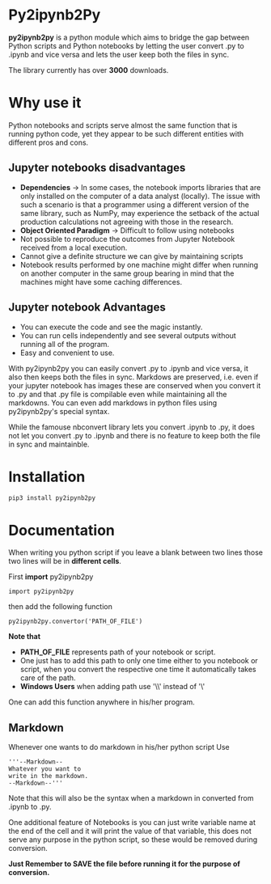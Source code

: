 # Py2ipynb2Py

__py2ipynb2py__ is a python module which aims to bridge the gap between Python scripts and Python notebooks by letting the user convert .py to .ipynb and vice versa and lets the user keep both the files in sync.

The library currently has over __3000__ downloads.

# Why use it

Python notebooks and scripts serve almost the same function that is running python code, yet they appear to be such different entities with different pros and cons.

## Jupyter notebooks disadvantages
* __Dependencies__ -> In some cases, the notebook imports libraries that are only installed on the computer of a data analyst (locally). The issue with such a scenario is that a programmer using a different version of the same library, such as NumPy, may experience the setback of the actual 
production calculations not agreeing with those in the research.
* __Object Oriented Paradigm__ -> Difficult to follow using notebooks
* Not possible to reproduce the outcomes from Jupyter Notebook received from a local execution.
* Cannot give a definite structure we can give by maintaining scripts
* Notebook results performed by one machine might differ when running on another computer in the same group bearing in mind that the machines might have some caching differences.

## Jupyter notebook Advantages
* You can execute the code and see the magic instantly.
* You can run cells independently and see several outputs without running all of the program.
* Easy and convenient to use.

With py2ipynb2py you can easily convert .py to .ipynb and vice versa, it also then keeps both the files in sync. Markdows are preserved, i.e. even if your jupyter notebook has images these are conserved when you convert it to .py and that .py file is compilable even while maintaining all the markdowns. You can even add markdows in python files using py2ipynb2py's special syntax.

While the famouse nbconvert library lets you convert .ipynb to .py, it does not let you convert .py to .ipynb and there is no feature to keep both the file in sync and maintainble.

# Installation
```
pip3 install py2ipynb2py
```

# Documentation
When writing you python script if you leave a blank between two lines those two lines will be in __different cells__.

First __import__ py2ipynb2py
```
import py2ipynb2py
```
then add the following function
```
py2ipynb2py.convertor('PATH_OF_FILE')
```
__Note that__
* __PATH_OF_FILE__ represents path of your notebook or script.
* One just has to add this path to only one time either to you notebook or script, when you convert the respective one time it automatically takes care of the path.
* __Windows Users__ when adding path use '\\\\' instead of '\\'

One can add this function anywhere in his/her program.

## Markdown

Whenever one wants to do markdown in his/her python script
Use
```
'''--Markdown--
Whatever you want to 
write in the markdown.
--Markdown--'''
```

Note that this will also be the syntax when a markdown in converted from .ipynb to .py.

One additional feature of Notebooks is you can just write variable name at the end of the cell and it will print the value of that variable, this does not serve any purpose in the python script, so these would be removed during conversion.

__Just Remember to SAVE the file before running it for the purpose of conversion.__
